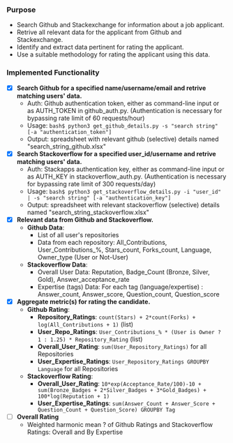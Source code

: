 ### Purpose
* Search Github and Stackexchange for information about a job applicant.
* Retrive all relevant data for the applicant from Github and Stackexchange.
* Identify and extract data pertinent for rating the applicant.
* Use a suitable methodology for rating the applicant using this data.

### Implemented Functionality
- [X] __Search Github for a specified name/username/email and retrive matching users' data.__
  * Auth: Github authentication token, either as command-line input or as AUTH_TOKEN in github_auth.py. (Authentication is necessary for bypassing rate limit of 60 requests/hour)
  * Usage: `bash$ python3 get_github_details.py -s "search string" [-a "authentication_token"]`
  * Output: spreadsheet with relevant github (selective) details named "search_string_github.xlsx"
- [X] __Search Stackoverflow for a specified user_id/username and retrive matching users' data.__
  * Auth: Stackapps authentication key, either as command-line input or as AUTH_KEY in stackoverflow_auth.py. (Authentication is necessary for bypassing rate limit of 300 requests/day)
  * Usage: `bash$ python3 get_stackoverflow_details.py -i "user_id" | -s "search string" [-a "authentication_key"]`
  * Output: spreadsheet with relevant stackoverflow (selective) details named "search_string_stackoverflow.xlsx"
- [X] __Relevant data from Github and Stackoverflow.__
  * __Github Data__:
     * List of all user's repositories
     * Data from each repository: All_Contributions, User_Contributions_%, Stars_count, Forks_count, Language, Owner_type (User or Not-User)
  * __Stackoverflow Data__:
     * Overall User Data: Reputation, Badge_Count (Bronze, Silver, Gold), Answer_acceptance_rate
     * Expertise (tags) Data: For each tag (language/expertise) : Answer_count, Answer_score, Question_count, Question_score
- [X] __Aggregate metric(s) for rating the candidate.__
  * __Github Rating__:
     * __Repository_Ratings__: `count(Stars) + 2*count(Forks) + log(All_Contributions + 1)` (list)
     * __User_Repo_Ratings__: `User_Contributions_% * (User is Owner ? 1 : 1.25) * Repository_Rating` (list)
     * __Overall_User_Rating__: `sum(User_Repository_Ratings)` for all Repositories
     * __User_Expertise_Ratings__: `User_Repository_Ratings GROUPBY Language` for all Repositories
  * __Stackoverflow Rating__:
     * __Overall_User_Rating__: `10*exp(Acceptance_Rate/100)-10 + sum(Bronze_Badges + 2*Silver_Badges + 3*Gold_Badges) + 100*log(Reputation + 1)`
     * __User_Expertise_Ratings__: `sum(Answer_Count + Answer_Score + Question_Count + Question_Score) GROUPBY Tag`
- [ ] __Overall Rating__
  * Weighted harmonic mean ? of Github Ratings and Stackoverflow Ratings: Overall and By Expertise
